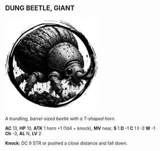 ## DUNG BEETLE, GIANT

![](images/dung-beetle-giant.webp)

_A trundling, barrel-sized beetle with a T-shaped horn._

**AC** 13, **HP** 10, **ATK** 1 horn +1 (1d4 + knock), **MV** near, **S** 1 **D** -1 **C** 1 **I** -3 **W** -1 **Ch** -3, **AL** N, **LV** 2

**Knock:** DC 9 STR or pushed a close distance and fall down.

